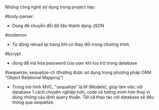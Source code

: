 Những công nghệ sử dụng trong project này:

#body-parser:
 - Dùng để chuyển đổi dữ liệu thành dạng JSON

#nodemon
 - Tự động reload lại trang khi có thay đổi trong chương trình

#bcrypt
 - dùng để mã hóa password của user khi lưu trữ trong database

#sequelize, sequelize-cli (thường được sử dụng trong phương pháp ORM "Object Relational Mapping")
 - Trong mô hình MVC, "sequelize" là M (Models), giúp làm việc với database 1 cách chuyên nghiệp hơn,
   code sẽ tường minh hơn thay vì dùng những câu lệnh query thuần. Tất cả thao tác với database sẽ đều
   thông qua sequelize.
